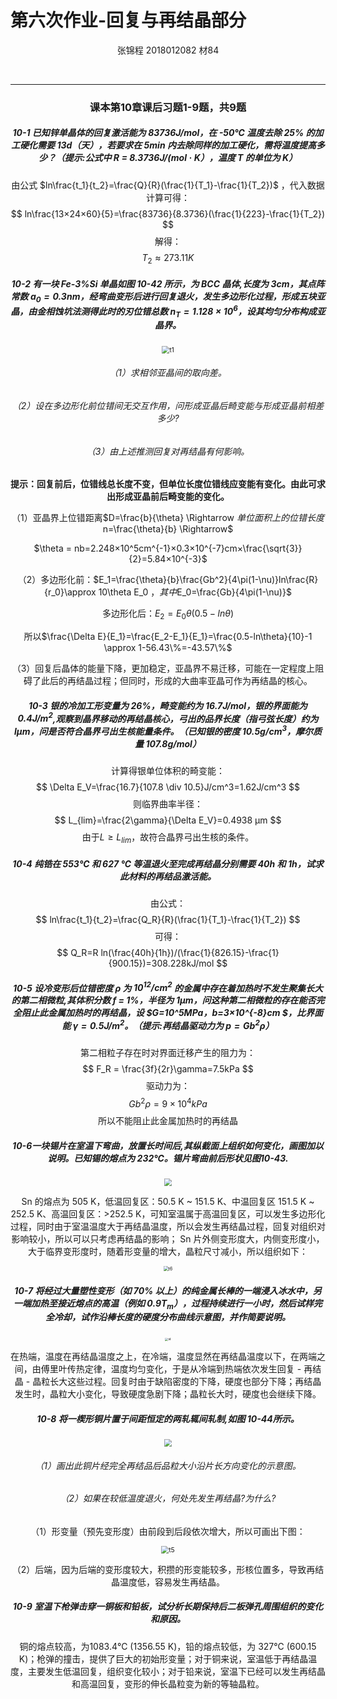 

# 第六次作业-回复与再结晶部分

<center>张锦程	2018012082	材84<center/>

​    

------

### 课本第10章课后习题1-9题，共9题

##### 10-1 已知锌单晶体的回复激活能为 $83736J/mol$，在 -50℃ 温度去除 25% 的加工硬化需要 13d（天），若要求在 5min 内去除同样的加工硬化，需将温度提高多少？（提示:公式中 R = $8.3736J/(mol·K$），温度 T 的单位为 K）

由公式 $ln\frac{t_1}{t_2}=\frac{Q}{R}(\frac{1}{T_1}-\frac{1}{T_2})$ ，代入数据计算可得：
$$
ln\frac{13×24×60}{5}=\frac{83736}{8.3736}(\frac{1}{223}-\frac{1}{T_2})
$$
解得：
$$
T_2 \approx 273.11K
$$



##### 10-2 有一块 Fe-3%Si 单晶如图 10-42 所示，为 BCC 晶体,长度为 3cm，其点阵常数 $a_0=0.3nm$，经弯曲变形后进行回复退火，发生多边形化过程，形成五块亚晶，由金相蚀坑法测得此时的刃位错总数 $n_T=1.128×10^6$，设其均匀分布构成亚晶界。

<img src="C:\Users\Administrator\Desktop\材料科学基础_回复再结晶作业\t1.png" alt="t1" style="zoom:75%;" />

###### （1）求相邻亚晶间的取向差。

###### （2）设在多边形化前位错间无交互作用，问形成亚晶后畸变能与形成亚晶前相差多少?

###### （3）由上述推测回复对再结晶有何影响。

**提示：回复前后，位错线总长度不变，但单位长度位错线应变能有变化。由此可求出形成亚晶前后畸变能的变化。**

（1）亚晶界上位错距离$D=\frac{b}{\theta} \Rightarrow $单位面积上的位错长度$n=\frac{\theta}{b} \Rightarrow$ 

$\theta = nb=2.248×10^5cm^{-1}×0.3×10^{-7}cm×\frac{\sqrt{3}}{2}=5.84×10^{-3}$

（2）多边形化前：$E_1=\frac{\theta}{b}\frac{Gb^2}{4\pi(1-\nu)}ln\frac{R}{r_0}\approx 10\theta E_0 $，其中$E_0=\frac{Gb}{4\pi(1-\nu)}$

多边形化后：$E_2=E_0\theta(0.5-ln\theta)$

所以$\frac{\Delta E}{E_1}=\frac{E_2-E_1}{E_1}=\frac{0.5-ln\theta}{10}-1 \approx 1-56.43\%=-43.57\%$

（3）回复后晶体的能量下降，更加稳定，亚晶界不易迁移，可能在一定程度上阻碍了此后的再结晶过程；但同时，形成的大曲率亚晶可作为再结晶的核心。



##### 10-3 银的冷加工形变量为 26%，畸变能约为 $16.7J/mol$，银的界面能为 $0.4J/m^2$,观察到晶界移动的再结晶核心，弓出的品界长度（指弓弦长度）约为 lμm，问是否符合晶界弓出生核能量条件。（已知银的密度 $10.5g/cm^3$，摩尔质量 $107.8 g/mol$）

计算得银单位体积的畸变能：
$$
\Delta E_V=\frac{16.7}{107.8 \div 10.5}J/cm^3=1.62J/cm^3
$$
则临界曲率半径：
$$
L_{lim}=\frac{2\gamma}{\Delta E_V}=0.4938 μm
$$
由于$L \geq L_{lim}$，故符合晶界弓出生核的条件。



##### 10-4 纯锆在 553℃ 和 627 ℃ 等温退火至完成再结晶分别需要 40h 和 1h，试求此材料的再结品激活能。

由公式：
$$
ln\frac{t_1}{t_2}=\frac{Q_R}{R}(\frac{1}{T_1}-\frac{1}{T_2})
$$
可得：
$$
Q_R=R ln(\frac{40h}{1h})/(\frac{1}{826.15}-\frac{1}{900.15})=308.228kJ/mol
$$

##### 10-5 设冷变形后位错密度 $\rho$ 为 $10^{12}/cm^2$ 的金属中存在着加热时不发生聚集长大的第二相微粒,其体积分数 f = 1%，半径为 1μm，问这种第二相微粒的存在能否完全阻止此金属加热时的再结晶，设 $G=10^5MPa，b=3×10^{-8}cm $，比界面能 $\gamma=0.5J/m^2$。（提示:再结晶驱动力为 $p=Gb^2\rho$）

第二相粒子存在时对界面迁移产生的阻力为：
$$
F_R = \frac{3f}{2r}\gamma=7.5kPa
$$
驱动力为：
$$
Gb^2\rho=9×10^4kPa
$$
所以不能阻止此金属加热时的再结晶



##### 10-6一块锡片在室温下弯曲，放置长时间后,其纵截面上组织如何变化，画图加以说明。已知锡的熔点为 232℃。锡片弯曲前后形状见图10-43.

<img src="C:\Users\Administrator\Desktop\材料科学基础_回复再结晶作业\t2.png" style="zoom:75%;" />

Sn 的熔点为 505 K，低温回复区：50.5 K ~ 151.5 K、中温回复区 151.5 K ~ 252.5 K、高温回复区：>252.5 K，可知室温属于高温回复区，可以发生多边形化过程，同时由于室温温度大于再结晶温度，所以会发生再结晶过程，回复对组织对影响较小，所以可以只考虑再结晶的影响； Sn 片外侧变形度大，内侧变形度小，大于临界变形度时，随着形变量的增大，晶粒尺寸减小，所以组织如下：

<img src="C:\Users\Administrator\Desktop\材料科学基础_回复再结晶作业\t6.png" alt="t6" style="zoom: 50%;" />



##### 10-7 将经过大量塑性变形（如 70% 以上）的纯金属长棒的一端浸入冰水中，另一端加热至接近熔点的高温（例如 $0.9T_m$），过程持续进行一小时，然后试样完全冷却，试作沿棒长度的硬度分布曲线示意图，并作简要说明。

<img src="C:\Users\Administrator\Desktop\材料科学基础_回复再结晶作业\t4.png" alt="t4" style="zoom: 33%;" />

在热端，温度在再结晶温度之上，在冷端，温度显然在再结晶温度以下，在两端之间，由傅里叶传热定律，温度均匀变化，于是从冷端到热端依次发生回复 - 再结晶 - 晶粒长大这些过程。回复时由于缺陷密度的下降，硬度也部分下降；再结晶发生时，晶粒大小变化，导致硬度急剧下降；晶粒长大时，硬度也会继续下降。



##### 10-8 将一楔形铜片置于间距恒定的两轧辄间轧制,如图 10-44所示。

<img src="C:\Users\Administrator\Desktop\材料科学基础_回复再结晶作业\t3.png" style="zoom:75%;" />

###### （1）画出此铜片经完全再结品后品粒大小沿片长方向变化的示意图。

###### （2）如果在较低温度退火，何处先发生再结晶?为什么?

（1）形变量（预先变形度）由前段到后段依次增大，所以可画出下图：

<img src="C:\Users\Administrator\Desktop\材料科学基础_回复再结晶作业\t5.png" alt="t5" style="zoom:75%;" />

（2）后端，因为后端的变形度较大，积攒的形变能较多，形核位置多，导致再结晶温度低，容易发生再结晶。



##### 10-9 室温下枪弹击穿一铜板和铅板，试分析长期保持后二板弹孔周围组织的变化和原因。

铜的熔点较高，为1083.4℃ (1356.55 K)，铅的熔点较低，为 327℃ (600.15 K)；枪弹的撞击，提供了巨大的初始形变量；对于铜来说，室温低于再结晶温度，主要发生低温回复，组织变化较小；对于铅来说，室温下已经可以发生再结晶和高温回复，变形的伸长晶粒变为新的等轴晶粒。









